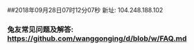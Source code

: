 ##2018年09月28日07时12分07秒 新址: 104.248.188.102
### 兔友常见问题及解答: https://github.com/wanggonging/d/blob/w/FAQ.md
